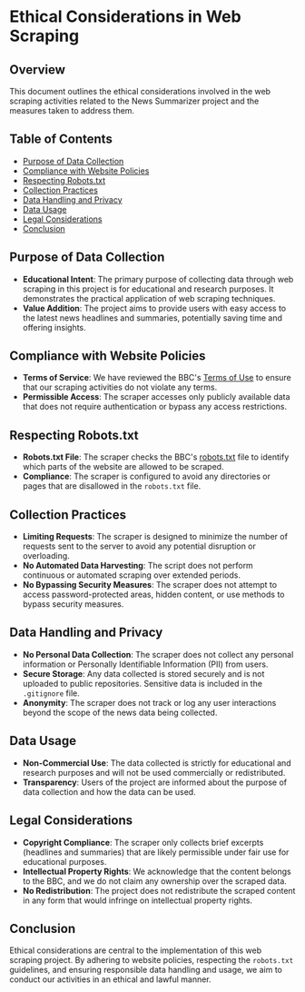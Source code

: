 # Ethical Considerations in Web Scraping

## Overview

This document outlines the ethical considerations involved in the web scraping activities related to the News Summarizer project and the measures taken to address them.

## Table of Contents

- [Purpose of Data Collection](#purpose-of-data-collection)
- [Compliance with Website Policies](#compliance-with-website-policies)
- [Respecting Robots.txt](#respecting-robotstxt)
- [Collection Practices](#collection-practices)
- [Data Handling and Privacy](#data-handling-and-privacy)
- [Data Usage](#data-usage)
- [Legal Considerations](#legal-considerations)
- [Conclusion](#conclusion)

## Purpose of Data Collection

- **Educational Intent**: The primary purpose of collecting data through web scraping in this project is for educational and research purposes. It demonstrates the practical application of web scraping techniques.
- **Value Addition**: The project aims to provide users with easy access to the latest news headlines and summaries, potentially saving time and offering insights.

## Compliance with Website Policies

- **Terms of Service**: We have reviewed the BBC's [Terms of Use](https://www.bbc.co.uk/usingthebbc/terms/) to ensure that our scraping activities do not violate any terms.
- **Permissible Access**: The scraper accesses only publicly available data that does not require authentication or bypass any access restrictions.

## Respecting Robots.txt

- **Robots.txt File**: The scraper checks the BBC's [robots.txt](https://www.bbc.com/robots.txt) file to identify which parts of the website are allowed to be scraped.
- **Compliance**: The scraper is configured to avoid any directories or pages that are disallowed in the `robots.txt` file.

## Collection Practices

- **Limiting Requests**: The scraper is designed to minimize the number of requests sent to the server to avoid any potential disruption or overloading.
- **No Automated Data Harvesting**: The script does not perform continuous or automated scraping over extended periods.
- **No Bypassing Security Measures**: The scraper does not attempt to access password-protected areas, hidden content, or use methods to bypass security measures.

## Data Handling and Privacy

- **No Personal Data Collection**: The scraper does not collect any personal information or Personally Identifiable Information (PII) from users.
- **Secure Storage**: Any data collected is stored securely and is not uploaded to public repositories. Sensitive data is included in the `.gitignore` file.
- **Anonymity**: The scraper does not track or log any user interactions beyond the scope of the news data being collected.

## Data Usage

- **Non-Commercial Use**: The data collected is strictly for educational and research purposes and will not be used commercially or redistributed.
- **Transparency**: Users of the project are informed about the purpose of data collection and how the data can be used.

## Legal Considerations

- **Copyright Compliance**: The scraper only collects brief excerpts (headlines and summaries) that are likely permissible under fair use for educational purposes.
- **Intellectual Property Rights**: We acknowledge that the content belongs to the BBC, and we do not claim any ownership over the scraped data.
- **No Redistribution**: The project does not redistribute the scraped content in any form that would infringe on intellectual property rights.

## Conclusion

Ethical considerations are central to the implementation of this web scraping project. By adhering to website policies, respecting the `robots.txt` guidelines, and ensuring responsible data handling and usage, we aim to conduct our activities in an ethical and lawful manner.
